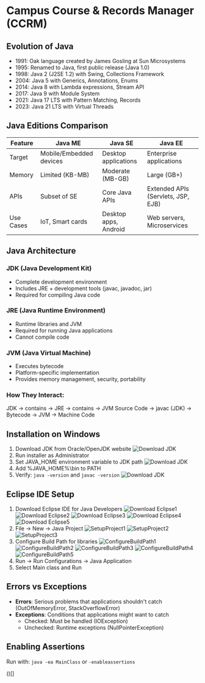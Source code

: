 # Campus Course & Records Manager (CCRM)

## Evolution of Java
- 1991: Oak language created by James Gosling at Sun Microsystems
- 1995: Renamed to Java, first public release (Java 1.0)
- 1998: Java 2 (J2SE 1.2) with Swing, Collections Framework
- 2004: Java 5 with Generics, Annotations, Enums
- 2014: Java 8 with Lambda expressions, Stream API
- 2017: Java 9 with Module System
- 2021: Java 17 LTS with Pattern Matching, Records
- 2023: Java 21 LTS with Virtual Threads

## Java Editions Comparison

| Feature | Java ME | Java SE | Java EE |
|---------|---------|---------|---------|
| Target | Mobile/Embedded devices | Desktop applications | Enterprise applications |
| Memory | Limited (KB-MB) | Moderate (MB-GB) | Large (GB+) |
| APIs | Subset of SE | Core Java APIs | Extended APIs (Servlets, JSP, EJB) |
| Use Cases | IoT, Smart cards | Desktop apps, Android | Web servers, Microservices |

## Java Architecture

### JDK (Java Development Kit)
- Complete development environment
- Includes JRE + development tools (javac, javadoc, jar)
- Required for compiling Java code

### JRE (Java Runtime Environment)
- Runtime libraries and JVM
- Required for running Java applications
- Cannot compile code

### JVM (Java Virtual Machine)
- Executes bytecode
- Platform-specific implementation
- Provides memory management, security, portability

### How They Interact:
JDK → contains → JRE → contains → JVM
Source Code → javac (JDK) → Bytecode → JVM → Machine Code

## Installation on Windows
1. Download JDK from Oracle/OpenJDK website
![Download JDK](./screenshots/JDKDownload.png)
2. Run installer as Administrator
3. Set JAVA_HOME environment variable to JDK path
![Download JDK](./screenshots/SettingJAVAHOMEEnvironmentVariable.png)
4. Add %JAVA_HOME%\bin to PATH
5. Verify: `java -version` and `javac -version`
![Download JDK](./screenshots/JDKInstallationVerification.png)

## Eclipse IDE Setup
1. Download Eclipse IDE for Java Developers
![Download Eclipse1](./screenshots/EclipseInstallation1.png)
![Download Eclipse2](./screenshots/EclipseInstallation2.png)
![Download Eclipse3](./screenshots/EclipseInstallation3.png)
![Download Eclipse4](./screenshots/EclipseInstallation4.png)
![Download Eclipse5](./screenshots/EclipseInstallation5.png)
3. File → New → Java Project
![SetupProject1](./screenshots/ProjectSetup1.png)
![SetupProject2](./screenshots/ProjectSetup2.png)
![SetupProject3](./screenshots/ProjectSetup3.png)
5. Configure Build Path for libraries
![ConfigureBuildPath1](./screenshots/ProjectSetup4.png)
![ConfigureBuildPath2](./screenshots/ProjectSetup5.png)
![ConfigureBuildPath3](./screenshots/ProjectSetup6.png)
![ConfigureBuildPath4](./screenshots/ProjectSetup7.png)
![ConfigureBuildPath5](./screenshots/ProjectSetup8.png)
7. Run → Run Configurations → Java Application
8. Select Main class and Run

## Errors vs Exceptions
- **Errors**: Serious problems that applications shouldn't catch (OutOfMemoryError, StackOverflowError)
- **Exceptions**: Conditions that applications might want to catch
  - Checked: Must be handled (IOException)
  - Unchecked: Runtime exceptions (NullPointerException)

## Enabling Assertions
Run with: `java -ea MainClass` or `-enableassertions`

()[]
